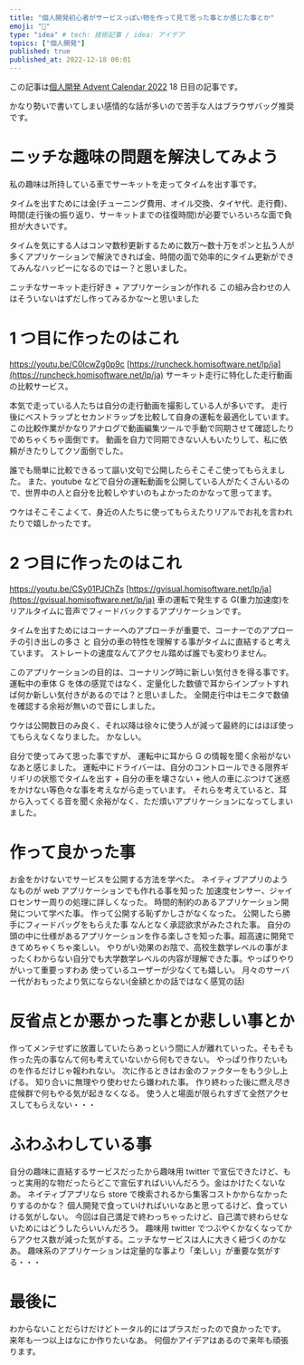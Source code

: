 ```yaml
---
title: "個人開発初心者がサービスっぽい物を作って見て思った事とか感じた事とか"
emoji: "🚗"
type: "idea" # tech: 技術記事 / idea: アイデア
topics: ["個人開発"]
published: true
published_at: 2022-12-18 00:01
---
```


この記事は[個人開発 Advent Calendar 2022](https://qiita.com/advent-calendar/2022/individual-developers) 18 日目の記事です。

かなり勢いで書いてしまい感情的な話が多いので苦手な人はブラウザバッグ推奨です。

# ニッチな趣味の問題を解決してみよう

私の趣味は所持している車でサーキットを走ってタイムを出す事です。

タイムを出すためには金(チューニング費用、オイル交換、タイヤ代、走行費)、時間(走行後の振り返り、サーキットまでの往復時間)が必要でいろいろな面で負担が大きいです。

タイムを気にする人はコンマ数秒更新するために数万～数十万をポンと払う人が多くアプリケーションで解決できれば金、時間の面で効率的にタイム更新ができてみんなハッピーになるのではー？と思いました。

ニッチなサーキット走行好き + アプリケーションが作れる この組み合わせの人はそういないはずだし作ってみるかな～と思いました

# 1 つ目に作ったのはこれ

https://youtu.be/C0IcwZg0p9c
[https://runcheck.homisoftware.net/lp/ja](https://runcheck.homisoftware.net/lp/ja)
サーキット走行に特化した走行動画の比較サービス。

本気で走っている人たちは自分の走行動画を撮影している人が多いです。
走行後にベストラップとセカンドラップを比較して自身の運転を最適化しています。
この比較作業がかなりアナログで動画編集ツールで手動で同期させて確認したりでめちゃくちゃ面倒です。
動画を自力で同期できない人もいたりして、私に依頼がきたりしてクソ面倒でした。

誰でも簡単に比較できるって謳い文句で公開したらそこそこ使ってもらえました。
また、youtube などで自分の運転動画を公開している人がたくさんいるので、世界中の人と自分を比較しやすいのもよかったのかなって思ってます。

ウケはそこそこよくて、身近の人たちに使ってもらえたりリアルでお礼を言われたりで嬉しかったです。

# 2 つ目に作ったのはこれ

https://youtu.be/CSy01PJChZs
[https://gvisual.homisoftware.net/lp/ja](https://gvisual.homisoftware.net/lp/ja)
車の運転で発生する G(重力加速度)をリアルタイムに音声でフィードバックするアプリケーションです。

タイムを出すためにはコーナーへのアプローチが重要で、コーナーでのアプローチの引き出しの多さ と 自分の車の特性を理解する事がタイムに直結すると考えています。
ストレートの速度なんてアクセル踏めば誰でも変わりません。

このアプリケーションの目的は、コーナリング時に新しい気付きを得る事です。
運転中の車体 G を体の感覚ではなく、定量化した数値で耳からインプットすれば何か新しい気付きがあるのでは？と思いました。
全開走行中はモニタで数値を確認する余裕が無いので音にしました。

ウケは公開数日のみ良く、それ以降は徐々に使う人が減って最終的にはほぼ使ってもらえなくなりました。
かなしい。

自分で使ってみて思った事ですが、
運転中に耳から G の情報を聞く余裕がないなあと感じました。
運転中にドライバーは、自分のコントロールできる限界ギリギリの状態でタイムを出す + 自分の車を壊さない + 他人の車にぶつけて迷惑をかけない等色々な事を考えながら走っています。
それらを考えていると、耳から入ってくる音を聞く余裕がなく、ただ煩いアプリケーションになってしまいました。

# 作って良かった事

お金をかけないでサービスを公開する方法を学べた。
ネイティブアプリのようなものが web アプリケーションでも作れる事を知った
加速度センサー、ジャイロセンサー周りの処理に詳しくなった。
時間的制約のあるアプリケーション開発について学べた事。
作って公開する恥ずかしさがなくなった。
公開したら勝手にフィードバッグをもらえた事
なんとなく承認欲求がみたされた事。
自分の頭の中に仕様があるアプリケーションを作る楽しさを知った事。超高速に開発できてめちゃくちゃ楽しい。
やりがい効果のお陰で、高校生数学レベルの事がまったくわからない自分でも大学数学レベルの内容が理解できた事。やっぱりやりがいって重要っすわあ
使っているユーザーが少なくても嬉しい。
月々のサーバー代がおもったより気にならない(金額とかの話ではなく感覚の話)

# 反省点とか悪かった事とか悲しい事とか

作ってメンテせずに放置していたらあっという間に人が離れていった。そもそも作った先の事なんて何も考えていないから何もできない。
やっぱり作りたいものを作るだけじゃ報われない。
次に作るときはお金のファクターをもう少し上げる。
知り合いに無理やり使わせたら嫌われた事。
作り終わった後に燃え尽き症候群で何もやる気が起きなくなる。
使う人と場面が限られすぎて全然アクセスしてもらえない・・・

# ふわふわしている事

自分の趣味に直結するサービスだったから趣味用 twitter で宣伝できたけど、もっと実用的な物だったらどこで宣伝すればいいんだろう。金はかけたくないなあ。
ネイティブアプリなら store で検索されるから集客コストかからなかったりするのかな？
個人開発で食っていければいいなあと思ってるけど、食っていける気がしない。
今回は自己満足で終わっちゃったけど、自己満で終わらせないためにはどうしたらいいんだろう。
趣味用 twitter でつぶやくかなくなってからアクセス数が減った気がする。ニッチなサービスは人に大きく紐づくのかなあ。
趣味系のアプリケーションは定量的な事より「楽しい」が重要な気がする・・・

# 最後に

わからないことだらけだけどトータル的にはプラスだったので良かったです。
来年も一つ以上はなにか作りたいなあ。
何個かアイデアはあるので来年も頑張ります。
